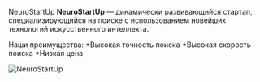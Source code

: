NeuroStartUp
**NeuroStartUp** — динамически развивающийся стартап, специализирующийся на поиске с использованием новейших технологий искусственного интеллекта. 

Наши преимущества: 
*Высокая точность поиска
*Высокая скорость поиска
*Низкая цена


![NeuroStartUp](https://github.com/netology-ds-team/git-homeworks/blob/main/1_self/logo.png)

